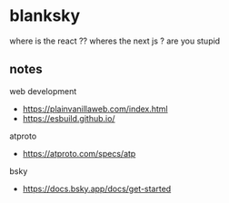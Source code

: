# blanksky

where is the react ?? wheres the next js ? are you stupid

## notes

web development

* https://plainvanillaweb.com/index.html
* https://esbuild.github.io/

atproto

* https://atproto.com/specs/atp

bsky

* https://docs.bsky.app/docs/get-started